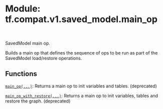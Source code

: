 <div itemscope itemtype="http://developers.google.com/ReferenceObject">
<meta itemprop="name" content="tf.compat.v1.saved_model.main_op" />
<meta itemprop="path" content="Stable" />
</div>

# Module: tf.compat.v1.saved_model.main_op


<table class="tfo-notebook-buttons tfo-api" align="left">
</table>



SavedModel main op.


Builds a main op that defines the sequence of ops to be run as part of the
SavedModel load/restore operations.

## Functions

[`main_op(...)`](../../../../tf/compat/v1/saved_model/main_op/main_op.md): Returns a main op to init variables and tables. (deprecated)

[`main_op_with_restore(...)`](../../../../tf/compat/v1/saved_model/main_op_with_restore.md): Returns a main op to init variables, tables and restore the graph. (deprecated)



